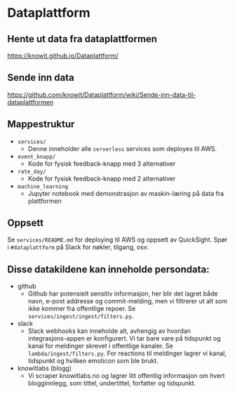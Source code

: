 # Dataplattform

## Hente ut data fra dataplattformen
https://knowit.github.io/Dataplattform/

## Sende inn data
https://github.com/knowit/Dataplattform/wiki/Sende-inn-data-til-dataplattformen

## Mappestruktur
  * ```services/```
      * Denne inneholder alle `serverless` services som deployes til AWS.
  * ```event_knapp/```
      * Kode for fysisk feedback-knapp med 3 alternativer
  * ```rate_day/```
      * Kode for fysisk feedback-knapp med 2 alternativer
  * ```machine_learning```
      * Jupyter notebook med demonstrasjon av maskin-læring på data fra plattformen

## Oppsett
Se ```services/README.md``` for deploying til AWS og oppsett av QuickSight.
Spør i `#dataplattform` på Slack for nøkler, tilgang, osv.


## Disse datakildene kan inneholde persondata:
  * github
      * Github har potensielt sensitiv informasjon, her blir det lagret både navn, e-post addresse
      og commit-melding, men vi filtrerer ut alt som ikke kommer fra offentlige repoer. Se
      ```services/ingest/ingest/filters.py```.
  * slack
      * Slack webhooks kan inneholde alt, avhengig av hvordan integrasjons-appen er konfigurert.
      Vi tar bare vare på tidspunkt og kanal for meldinger skrevet i offentlige kanaler.
      Se ```lambda/ingest/filters.py```.
      For reactions til meldinger lagrer vi kanal, tidspunkt og hvilken emoticon som ble brukt.
  * knowitlabs (blogg)
      * Vi scraper knowitlabs.no og lagrer litt offentlig informasjon om hvert blogginnlegg, som
        tittel, undertittel, forfatter og tidspunkt.
